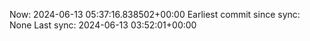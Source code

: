 Now: 2024-06-13 05:37:16.838502+00:00 Earliest commit since sync: None Last sync: 2024-06-13 03:52:01+00:00
